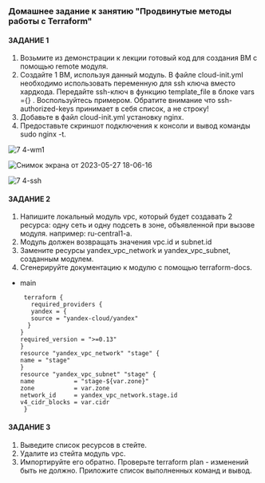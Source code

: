 ### Домашнее задание к занятию "Продвинутые методы работы с Terraform"

#### ЗАДАНИЕ 1
1. Возьмите из демонстрации к лекции готовый код для создания ВМ с помощью remote модуля.
2. Создайте 1 ВМ, используя данный модуль. В файле cloud-init.yml необходимо использовать переменную для ssh ключа вместо хардкода. Передайте ssh-ключ в функцию template_file в блоке vars ={} . Воспользуйтесь примером. Обратите внимание что ssh-authorized-keys принимает в себя список, а не строку!
3. Добавьте в файл cloud-init.yml установку nginx.
4. Предоставьте скриншот подключения к консоли и вывод команды sudo nginx -t.

![7 4-wm1](https://github.com/Mix1g/netology/assets/119140245/daf22d1e-e390-492d-b638-48ede13f4520)


![Снимок экрана от 2023-05-27 18-06-16](https://github.com/Mix1g/netology/assets/119140245/673b2f19-b47a-4738-a701-540d011d751a)


![7 4-ssh](https://github.com/Mix1g/netology/assets/119140245/3f01e644-de72-43b4-9259-f5fa1350df71)


#### ЗАДАНИЕ 2

1. Напишите локальный модуль vpc, который будет создавать 2 ресурса: одну сеть и одну подсеть в зоне, объявленной при вызове модуля. например: ru-central1-a.
2. Модуль должен возвращать значения vpc.id и subnet.id
3. Замените ресурсы yandex_vpc_network и yandex_vpc_subnet, созданным модулем.
4. Сгенерируйте документацию к модулю с помощью terraform-docs.

- main

       terraform {
         required_providers {
         yandex = {
         source = "yandex-cloud/yandex"
        }
      }
      required_version = ">=0.13"
      }
      resource "yandex_vpc_network" "stage" {
      name = "stage"
      }
      resource "yandex_vpc_subnet" "stage" {
      name           = "stage-${var.zone}"
      zone           = var.zone
      network_id     = yandex_vpc_network.stage.id
      v4_cidr_blocks = var.cidr
       }

   
#### ЗАДАНИЕ 3
1. Выведите список ресурсов в стейте.
2. Удалите из стейта модуль vpc.
3. Импортируйте его обратно. Проверьте terraform plan - изменений быть не должно. Приложите список выполненных команд и вывод.
